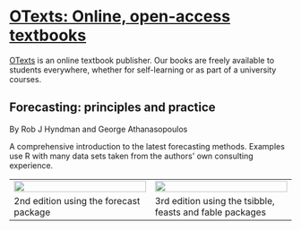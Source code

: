 # [OTexts: Online, open-access textbooks](https://OTexts.com)

[OTexts](https://OTexts.com) is an online textbook publisher. Our books are freely available to students everywhere, whether for self-learning or as part of a university courses.

## Forecasting: principles and practice
By Rob J Hyndman and George Athanasopoulos

A comprehensive introduction to the latest forecasting methods. Examples use R with many data sets taken from the authors' own consulting experience. 

<table>
  <tr>
    <td width="40%"><a href="https://OTexts.com/fpp2"><img src="https://otexts.com/img/fpp2_cover.jpg" width=100%></a></td>
    <td width="40%"><a href="https://OTexts.com/fpp3"><img src="https://otexts.com/img/fpp3_cover.jpg" width=100%></a></td>
  </tr>
  <tr>
    <td>2nd edition using the forecast package</td>
    <td>3rd edition using the tsibble, feasts and fable packages</td>
  </tr>
</table>
